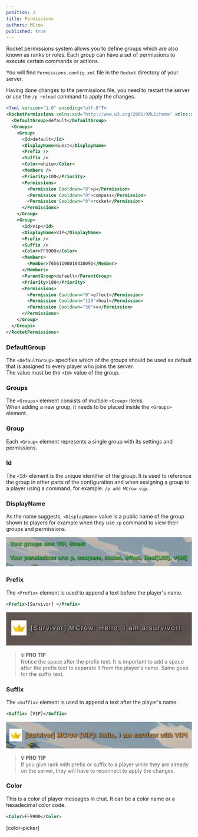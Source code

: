 ```yaml
---
position: 2
title: Permissions
authors: MCrow
published: true
---
```


Rocket permissions system allows you to define groups which are also known as ranks or roles. Each group can have a set of permissions to execute certain commands or actions.  

You will find `Permissions.config.xml` file in the `Rocket` directory of your server.

Having done changes to the permissions file, you need to restart the server or use the `/p reload` command to apply the changes.

```xml
<?xml version="1.0" encoding="utf-8"?>
<RocketPermissions xmlns:xsd="http://www.w3.org/2001/XMLSchema" xmlns:xsi="http://www.w3.org/2001/XMLSchema-instance">
  <DefaultGroup>default</DefaultGroup>
  <Groups>
    <Group>
      <Id>default</Id>
      <DisplayName>Guest</DisplayName>
      <Prefix />
      <Suffix />
      <Color>white</Color>
      <Members />
      <Priority>100</Priority>
      <Permissions>
        <Permission Cooldown="0">p</Permission>
        <Permission Cooldown="0">compass</Permission>
        <Permission Cooldown="0">rocket</Permission>
      </Permissions>
    </Group>
    <Group>
      <Id>vip</Id>
      <DisplayName>VIP</DisplayName>
      <Prefix />
      <Suffix />
      <Color>FF9900</Color>
      <Members>
        <Member>76561198016438091</Member>
      </Members>
      <ParentGroup>default</ParentGroup>
      <Priority>100</Priority>
      <Permissions>
        <Permission Cooldown="0">effect</Permission>
        <Permission Cooldown="120">heal</Permission>
        <Permission Cooldown="30">v</Permission>
      </Permissions>
    </Group>
  </Groups>
</RocketPermissions>
```

### DefaultGroup
The `<DefaultGroup>` specifies which of the groups should be used as default that is assigned to every player who joins the server.  
The value must be the `<Id>` value of the group.

### Groups
The `<Groups>` element consists of multiple `<Group>` items.  
When adding a new group, it needs to be placed inside the `<Groups>` element.

### Group
Each `<Group>` element represents a single group with its settings and permissions.

### Id
The `<Id>` element is the unique identifier of the group. It is used to reference the group in other parts of the configuration and when assigning a group to a player using a command, for example: `/p add MCrow vip`.

### DisplayName
As the name suggests, `<DisplayName>` value is a public name of the group shown to players for example when they use `/p` command to view their groups and permissions.

![your groups](assets/your_groups.png "/p command output in-game")

### Prefix
The `<Prefix>` element is used to append a text before the player's name.

```xml
<Prefix>[Survivor] </Prefix>
```

![survivor prefix](assets/survivor_prefix.png "[Survivor] prefix in-game")

> **💡 PRO TIP**  
> Notice the space after the prefix text. It is important to add a space after the prefix text to separate it from the player's name. Same goes for the suffix text.

### Suffix
The `<Suffix>` element is used to append a text after the player's name.

```xml
<Suffix> [VIP]</Suffix>
```

![vip suffix](assets/vip_suffix.png "[Survivor] prefix and [VIP] suffix in-game")

> **💡 PRO TIP**  
> If you give rank with prefix or suffix to a player while they are already on the server, they will have to reconnect to apply the changes.

### Color
This is a color of player messages in chat. It can be a color name or a hexadecimal color code.

```xml
<Color>FF9900</Color>
```

[color-picker]